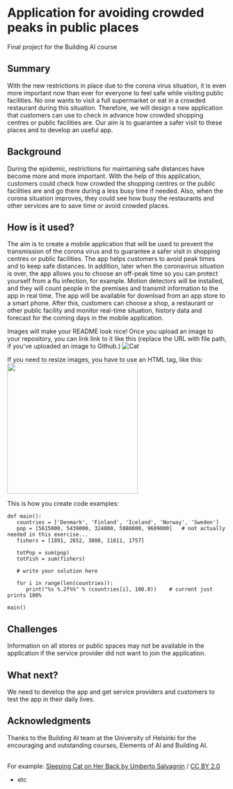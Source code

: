 <!-- This is the markdown template for the final project of the Building AI course, 
created by Reaktor Innovations and University of Helsinki. 
Copy the template, paste it to your GitHub README and edit! -->

# Application for avoiding crowded peaks in public places

Final project for the Building AI course

## Summary

With the new restrictions in place due to the corona virus situation, it is even more important now than ever for everyone to feel safe while visiting public facilities. No one wants to visit a full supermarket or eat in a crowded restaurant during this situation. Therefore, we will design a new application that customers can use to check in advance how crowded shopping centres or public facilities are. Our aim is to guarantee a safer visit to these places and to develop an useful app. 


## Background

During the epidemic, restrictions for maintaining safe distances have become more and more important. With the help of this application, customers could check how crowded the shopping centres or the public facilities are and go there during a less busy time if needed. Also, when the corona situation improves, they could see how busy the restaurants and other services are to save time or avoid crowded places.







## How is it used?

The aim is to create a mobile application that will be used to prevent the transmission of the corona virus and to guarantee a safer visit in shopping centres or public facilities. The app helps customers to avoid peak times and to keep safe distances. In addition, later when the coronavirus situation is over, the app allows you to choose an off-peak time so you can protect yourself from a flu infection, for example. Motion detectors will be installed, and they will count people in the premises and transmit information to the app in real time. The app will be available for download from an app store to a smart phone. After this, customers can choose a shop, a restaurant or other public facility and monitor real-time situation, history data and forecast for the coming days in the mobile application. 

Images will make your README look nice!
Once you upload an image to your repository, you can link link to it like this (replace the URL with file path, if you've uploaded an image to Github.)
![Cat](https://upload.wikimedia.org/wikipedia/commons/5/5e/Sleeping_cat_on_her_back.jpg)

If you need to resize images, you have to use an HTML tag, like this:
<img src="https://upload.wikimedia.org/wikipedia/commons/5/5e/Sleeping_cat_on_her_back.jpg" width="300">

This is how you create code examples:
```
def main():
   countries = ['Denmark', 'Finland', 'Iceland', 'Norway', 'Sweden']
   pop = [5615000, 5439000, 324000, 5080000, 9609000]   # not actually needed in this exercise...
   fishers = [1891, 2652, 3800, 11611, 1757]

   totPop = sum(pop)
   totFish = sum(fishers)

   # write your solution here

   for i in range(len(countries)):
      print("%s %.2f%%" % (countries[i], 100.0))    # current just prints 100%

main()
```


## Challenges

Information on all stores or public spaces may not be available in the application if the service provider did not want to join the application.

## What next?

We need to develop the app and get service providers and customers to test the app in their daily lives. 


## Acknowledgments

Thanks to the Building AI team at the University of Helsinki for the encouraging and outstanding courses, Elements of AI and Building AI.

  <br>For example: [Sleeping Cat on Her Back by Umberto Salvagnin](https://commons.wikimedia.org/wiki/File:Sleeping_cat_on_her_back.jpg#filelinks) / [CC BY 2.0](https://creativecommons.org/licenses/by/2.0)
* etc
